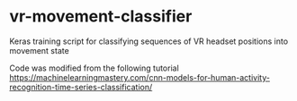 # vr-movement-classifier
Keras training script for classifying sequences of VR headset positions into movement state

Code was modified from the following tutorial
https://machinelearningmastery.com/cnn-models-for-human-activity-recognition-time-series-classification/
